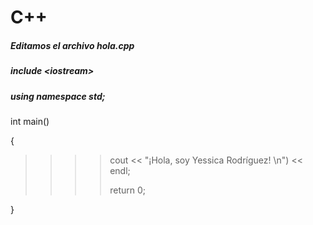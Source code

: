 # C++

##### Editamos el archivo _hola.cpp_

##### include <_iostream_>
  
##### using namespace std;
  
int main()

{
  >>>> cout << "¡Hola, soy Yessica Rodríguez! \n") << endl;
  >>>> 
  >>>> return 0;
  
}
